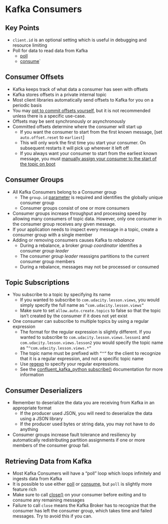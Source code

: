 # Kafka Consumers

## Key Points

- `client.id` is an optional setting which is useful in debugging and resource limiting
- Poll for data to read data from Kafka
  - [poll](https://docs.confluent.io/platform/current/clients/confluent-kafka-python/html/index.html#confluent_kafka.Consumer.poll)
  - [consume](https://docs.confluent.io/platform/current/clients/confluent-kafka-python/html/index.html#confluent_kafka.Consumer.consume)`

## Consumer Offsets

- Kafka keeps track of what data a consumer has seen with offsets
- Kafka stores offsets in a private internal topic
- Most client libraries automatically send offsets to Kafka for you on a periodic basis
- You may [opt to commit offsets yourself](https://docs.confluent.io/platform/current/clients/confluent-kafka-python/html/index.html#confluent_kafka.Consumer.commit), but it is not recommended unless there is a specific use-case.
- Offsets may be sent synchronously or asynchronously
- Committed offsets determine where the consumer will start up
  - If you want the consumer to start from the first known message, [set `auto.offset.reset` to `earliest`]
  - This will only work the first time you start your consumer. On subsequent restarts it will pick up wherever it left off
  - If you always want your consumer to start from the earliest known message, you must [manually assign your consumer to the start of the topic on boot](https://docs.confluent.io/platform/current/clients/confluent-kafka-python/html/index.html#confluent_kafka.Consumer.assign)

## Consumer Groups

- All Kafka Consumers belong to a Consumer group
  - The `group.id` [parameter](https://docs.confluent.io/platform/current/installation/configuration/consumer-configs.html) is required and identifies the globally unique consumer group
  - Consumer groups consist of one or more consumers
- Consumer groups increase throughput and processing speed by allowing many consumers of topic data. However, only one consumer in the consumer group receives any given message.
- If your application needs to inspect every message in a topic, create a consumer group with a single member
- Adding or removing consumers causes Kafka to _rebalance_
  - During a rebalance, a broker _group coordinator_ identifies a consumer _group leader_
  - The consumer _group leader_ reassigns partitions to the current consumer group members
  - During a rebalance, messages may not be processed or consumed

## Topic Subscriptions

- You subscribe to a topic by specifying its name
  - If you wanted to subscribe to `com.udacity.lesson.views`, you would simply specify the full name as `”com.udacity.lesson.views”`
  - Make sure to set `allow.auto.create.topics` to false so that the topic isn’t created by the consumer if it does not yet exist
- One consumer can subscribe to multiple topics by using a regular expression
  - The format for the regular expression is slightly different. If you wanted to subscribe to `com.udacity.lesson.views.lesson1` and `com.udacity.lesson.views.lesson2` you would specify the topic name as `”^com.udacity.lesson.views.*”`
  - The topic name must be prefixed with `”^”` for the client to recognize that it is a regular expression, and not a specific topic name
  - Use [regexp](https://developer.mozilla.org/en-US/docs/Web/JavaScript/Reference/Global_Objects/RegExp) to specify your regular expressions.
  - See the [confluent_kafka_python subscribe()](openshttps://docs.confluent.io/platform/current/clients/confluent-kafka-python/html/index.html#confluent_kafka.Consumer.subscribe) documentation for more information

## Consumer Deserializers

- Remember to deserialize the data you are receiving from Kafka in an appropriate format
  - If the producer used JSON, you will need to deserialize the data using a JSON library
  - If the producer used bytes or string data, you may not have to do anything
- Consumer groups increase fault tolerance and resiliency by automatically redistributing partition assignments if one or more members of the consumer group fail.

## Retrieving Data from Kafka

- Most Kafka Consumers will have a “poll” loop which loops infinitely and ingests data from Kafka
- It is possible to use either [poll](https://docs.confluent.io/platform/current/clients/confluent-kafka-python/html/index.html#confluent_kafka.Consumer.poll) or [consume](https://docs.confluent.io/platform/current/clients/confluent-kafka-python/html/index.html#confluent_kafka.Consumer.consume), but `poll` is slightly more feature rich
- Make sure to call [close()](https://docs.confluent.io/platform/current/clients/confluent-kafka-python/html/index.html#confluent_kafka.Consumer.close) on your consumer before exiting and to consume any remaining messages
- Failure to call `close` means the Kafka Broker has to recognize that the consumer has left the consumer group, which takes time and failed messages. Try to avoid this if you can.
